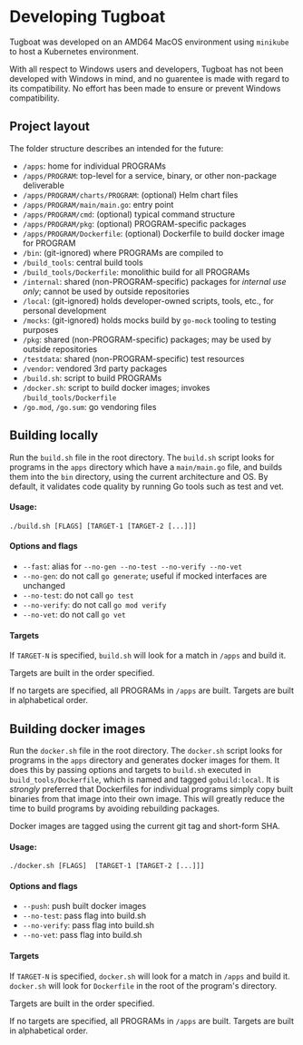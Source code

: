 # Developing Tugboat

Tugboat was developed on an AMD64 MacOS environment using `minikube` to host a Kubernetes environment.

With all respect to Windows users and developers, Tugboat has not been developed with Windows in mind, and no guarentee is made with regard to its compatibility.  No effort has been made to ensure or prevent Windows compatibility.

## Project layout

The folder structure describes an intended for the future:
* `/apps`: home for individual PROGRAMs
* `/apps/PROGRAM`: top-level for a service, binary, or other non-package deliverable
* `/apps/PROGRAM/charts/PROGRAM`: (optional) Helm chart files
* `/apps/PROGRAM/main/main.go`: entry point
* `/apps/PROGRAM/cmd`: (optional) typical command structure
* `/apps/PROGRAM/pkg`: (optional) PROGRAM-specific packages
* `/apps/PROGRAM/Dockerfile`: (optional) Dockerfile to build docker image for PROGRAM
* `/bin`: (git-ignored) where PROGRAMs are compiled to
* `/build_tools`: central build tools
* `/build_tools/Dockerfile`: monolithic build for all PROGRAMs
* `/internal`: shared (non-PROGRAM-specific) packages for _internal use only_; cannot be used by outside repositories
* `/local`: (git-ignored) holds developer-owned scripts, tools, etc., for personal development
* `/mocks`: (git-ignored) holds mocks build by `go-mock` tooling to testing purposes
* `/pkg`: shared (non-PROGRAM-specific) packages; may be used by outside repositories
* `/testdata`: shared (non-PROGRAM-specific) test resources
* `/vendor`: vendored 3rd party packages
* `/build.sh`: script to build PROGRAMs
* `/docker.sh`: script to build docker images; invokes `/build_tools/Dockerfile`
* `/go.mod`, `/go.sum`: go vendoring files

## Building locally

Run the `build.sh` file in the root directory. The `build.sh` script looks for programs in the `apps` directory which have a `main/main.go` file, and builds them into the `bin` directory, using the current architecture and OS.  By default, it validates code quality by running Go tools such as test and vet.

#### Usage:
```
./build.sh [FLAGS] [TARGET-1 [TARGET-2 [...]]]
```

#### Options and flags
* `--fast`: alias for `--no-gen --no-test --no-verify --no-vet`
* `--no-gen`: do not call `go generate`; useful if mocked interfaces are unchanged
* `--no-test`: do not call `go test`
* `--no-verify`: do not call `go mod verify`
* `--no-vet`: do not call `go vet`

#### Targets
If `TARGET-N` is specified, `build.sh` will look for a match in `/apps` and build it.

Targets are built in the order specified.

If no targets are specified, all PROGRAMs in `/apps` are built.  Targets are built in alphabetical order.

## Building docker images

Run the `docker.sh` file in the root directory. The `docker.sh` script looks for programs in the `apps` directory and generates docker images for them.  It does this by passing options and targets to `build.sh` executed in `build_tools/Dockerfile`, which is named and tagged `gobuild:local`.  It is _strongly_ preferred that Dockerfiles for individual programs simply copy built binaries from that image into their own image.  This will greatly reduce the time to build programs by avoiding rebuilding packages.

Docker images are tagged using the current git tag and short-form SHA.

#### Usage:
```
./docker.sh [FLAGS]  [TARGET-1 [TARGET-2 [...]]]
```

#### Options and flags
* `--push`: push built docker images
* `--no-test`: pass flag into build.sh
* `--no-verify`: pass flag into build.sh
* `--no-vet`: pass flag into build.sh

#### Targets
If `TARGET-N` is specified, `docker.sh` will look for a match in `/apps` and build it. `docker.sh` will look for `Dockerfile` in the root of the program's directory.

Targets are built in the order specified.

If no targets are specified, all PROGRAMs in `/apps` are built.  Targets are built in alphabetical order.
